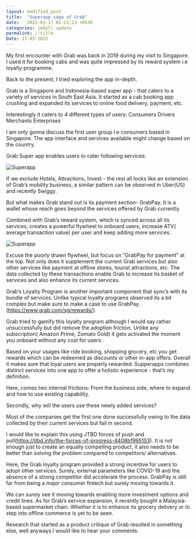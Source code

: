 ```yaml
---
layout: modified_post
title:  "Superapp saga of Grab"
date:   2022-03-17 01:21:23 +0530
categories: jekyll update
permalink: /:title
Date: 17-03-2022
---
```


My first encounter with Grab was back in 2019 during my visit to Singapore. I used it for booking cabs and was quite impressed by its reward system i.e loyalty programme. 

Back to the present, I tried exploring the app in-depth.

Grab is a Singapore and Indonesia-based super app - that caters to a variety of services in South East Asia. It started as a cab booking app crushing and expanded its services to online food delivery, payment, etc. 

Interestingly it caters to 4 different types of users:
    Consumers
    Drivers
    Merchants
    Enterprises

I am only gonna discuss the first user group i.e consumers based in Singapore. The app interface and services available might change based on the country. 

Grab Super app enables users to cater following services: 


![Superapp](https://pratikn96.github.io/personal_website/assets/images/superapp_saga_of_grab_1.jpg)

If we exclude Hotels, Attractions, Invest - the rest all looks like an extension of Grab’s mobility business, a similar pattern can be observed in Uber(US) and recently Swiggy. 

But what makes Grab stand out is its payment section- GrabPay. It is a wallet whose reach goes beyond the services offered by Grab currently. 

Combined with Grab’s reward system, which is synced across all its services, creates a powerful flywheel to onboard users, increase ATV( average transaction value) per user and keep adding more services. 

![Superapp](https://pratikn96.github.io/personal_website/assets/images/superapp_saga_of_grab_2.jpg)


Excuse the poorly drawn flywheel, but focus on “GrabPay for payment” at the top. Not only does it supplement the current Grab services but also other services like payment at offline stores, tourist attractions, etc. The data collected by these transactions enable Grab to increase its basket of services and also enhance its current services.

Grab’s Loyalty Program is another important component that sync’s with its bundle of services. Unlike typical loyalty programs observed its a bit complex but make sure to make a case to use GrabPay.(https://www.grab.com/sg/rewards/). 

Grab tried to gamify this loyalty program although I would say rather unsuccessfully but did remove the adoption friction. Unlike any subscription( Amazon Prime, Zomato Gold) it gets activated the moment you onboard without any cost for users. 

Based on your usages like ride booking, shopping grocery, etc you get rewards which can be redeemed as discounts or other in-app offers. Overall it makes sure that loyal users are properly rewarded. 
Supperapps combines distinct services into one app to offer a holistic experience - that’s my definition. 

Here, comes two internal frictions:
From the business side, where to expand and how to use existing capability. 

Secondly, why will the users use these newly added services?


Most of the companies get the first one done successfully owing to the data collected by their current services but fail in second. 

I would like to explain this using JTBD forces of push and pull(https://jtbd.info/the-forces-of-progress-4408bf995153). It is not enough just to create an equally compelling product, it also needs to be better than solving the problem compared to competitors/ alternatives. 

Here, the Grab loyalty program provided a strong incentive for users to adopt other services. Surely, external parameters like COVID-19 and the absence of a strong competitor did accelerate the process. 
GrabPay is still far from being a major consumer fintech but surely moving towards it. 

We can surely see it moving towards enabling more investment options and credit lines. As for Grab’s service expansion, it recently bought a Malaysia-based supermarket chain. Whether it is to enhance its grocery delivery or to step into offline commerce is yet to be seen.

Research that started as a product critique of Grab resulted in something else, well anyways I would like to hear your comments.
